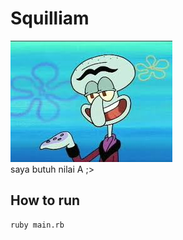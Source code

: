 # Squilliam
![muehuehue](squilliam.jpeg)  
saya butuh nilai A ;>


## How to run
```
ruby main.rb
```
